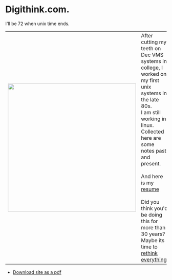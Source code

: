 # Digithink.com.
I'll be 72 when unix time ends.
<table>
<tr><td><img src=images/think2.gif width=400></td> 
<td>After cutting my teeth on Dec VMS systems in college, I worked on my first unix systems in the late 80s. <br>I am still working in linux.
<br>Collected here are some notes past and present. 
<br><br>
And here is my <a href=https://www.digithink.com/resume/DDelmarDavis/>resume</a>
<br>
 <br>Did you think you'd be doing this for more than 30 years?
 <br>Maybe its time to <a href=rethinkeverything/>rethink everything!</a>
</td></tr></table>

- [Download site as a pdf](https://www.digithink.com/pdf/document.pdf)